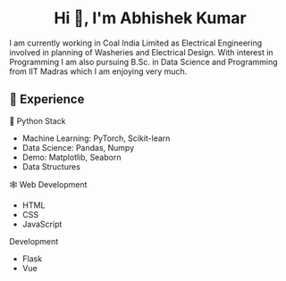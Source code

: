 <h1 align="center">Hi 👋, I'm Abhishek Kumar</h1>


I am currently working in Coal India Limited as Electrical Engineering involved in planning of Washeries and Electrical Design. With interest in Programming I am also pursuing B.Sc. in Data Science and Programming from IIT Madras which I am enjoying very much. 


## 🔨 Experience 

🐍 Python Stack
- Machine Learning: PyTorch, Scikit-learn
- Data Science: Pandas, Numpy
- Demo: Matplotlib, Seaborn
- Data Structures

🕸 Web Development
- HTML
- CSS
- JavaScript

Development
- Flask
- Vue

